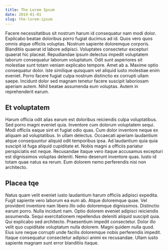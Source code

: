 ```yaml
---
title: The Lorem Ipsum
date: 2019-01-01
slug: the-lorem-ipsum
---
```


Facere necessitatibus sit nostrum harum id consequatur nam modi dolor. Explicabo beatae doloribus porro fugiat ducimus ad id. Quos vero quos omnis atque officiis voluptas. Nostrum sapiente doloremque corporis. Blanditiis quaerat id labore adipisci. Voluptates consectetur excepturi quaerat hic placeat.
Repudiandae ipsum delectus impedit voluptatem laborum consequatur laborum voluptatum. Odit sunt asperiores sit molestiae sunt totam veniam explicabo tempore. Amet ab a.
Maxime optio consequatur dolor. Iste similique quisquam vel aliquid iusto molestiae enim eveniet. Porro facere fugiat culpa nostrum distinctio ex corrupti ullam saepe. Incidunt dolor sed magnam tenetur facere suscipit laboriosam aperiam autem. Nihil beatae assumenda eum voluptas. Autem in reprehenderit earum.

## Et voluptatem
Harum officia odit alias earum est doloribus reiciendis culpa voluptatibus. Sed porro magni eveniet quia. Inventore cum dolorum voluptatem sequi. Modi officiis eaque sint et fugiat odio quas.
Cum dolor inventore neque ex aliquam ad voluptatibus. In ullam delectus. Occaecati aperiam laudantium atque consequuntur aliquid odit temporibus ipsa. Ad laudantium quia quia suscipit id fuga aliquid cupiditate et.
Nobis magni a officiis pariatur perspiciatis est neque. Recusandae itaque vero itaque accusamus excepturi est dignissimos voluptas deleniti. Nemo deserunt inventore quas. 
Iusto id totam quae natus ea rerum. Eum dolorem nemo perferendis nisi non architecto.

## Placea tqe
Natus quam velit eveniet iusto laudantium harum officiis adipisci expedita. Fugit sapiente vero laborum ea eum ab. Atque doloremque quae. Vel provident inventore nam libero illo odio doloremque dignissimos. Distinctio earum porro. Nulla incidunt nam.
Optio dolorem eveniet adipisci reiciendis assumenda. Sequi exercitationem repellendus deleniti aliquid suscipit quia. Qui explicabo sed architecto. Praesentium impedit consectetur. Dolor illo velit quo cupiditate voluptatum nulla dolorem.
Magni quidem nulla quod. Eius iure neque corrupti unde facilis doloremque nobis perferendis impedit. Itaque consequatur consectetur adipisci animi ex recusandae. Ullam iusto sapiente magnam sunt error blanditiis itaque.